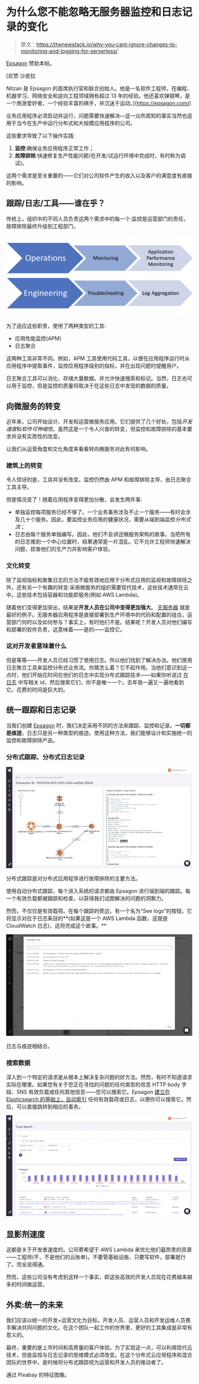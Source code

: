 # 为什么您不能忽略无服务器监控和日志记录的变化

> 原文：<https://thenewstack.io/why-you-cant-ignore-changes-to-monitoring-and-logging-for-serverless/>

[Epsagon](https://epsagon.com/) 赞助本帖。

 [尼赞·沙皮拉

Nitzan 是 Epsagon 的首席执行官和联合创始人。他是一名软件工程师，在编程、机器学习、网络安全和逆向工程领域拥有超过 13 年的经验。他还喜欢弹钢琴，是一个旅游爱好者，一个经验丰富的棋手，并沉迷于运动。](https://epsagon.com/) 

业务应用程序必须启动并运行，问题需要快速解决—这一众所周知的事实当然也适用于当今在生产中运行分布式和大规模应用程序的公司。

这些要求导致了以下操作实践:

1.  **监控**:确保业务应用程序正常工作；
2.  **故障排除**:快速修复生产性能问题(在开发/试运行环境中完成时，有时称为调试)。

这两个需求是至关重要的——它们对公司软件产生的收入以及客户的满意度有直接的影响。

## 跟踪/日志/工具——谁在乎？

传统上，组织中的不同人员负责这两个需求中的每一个:监控是运营部门的责任，故障排除最终升级到工程部门。

![](img/38458882081fe7e584d4e38a24fc4d21.png)

为了适应这些职责，使用了两种类型的工具:

*   应用性能监控(APM)
*   日志聚合

这两种工具非常不同。例如，APM 工具使用代码工具，以便在应用程序运行时从应用程序中提取事件，监控应用程序级别的指标，并在出现问题时提醒用户。

日志聚合工具可以消化、存储大量数据，并允许快速搜索和标记。当然，日志也可以用于监控，但是监控的质量将取决于在这些日志中发现的数据的质量。

## 向微服务的转变

近年来，公司开始设计、开发和运营微服务应用。它们提供了几个好处，包括*开发速度*和*软件可伸缩性*。虽然这是一个令人兴奋的转变，但监控和故障排除的基本要求并没有实质性的改变。

让我们从运营角度和文化角度来看看转向微服务对此有何影响。

### 建筑上的转变

令人惊讶的是，工具并没有改变。监控仍然由 APM 和故障排除主导，由日志聚合工具主导。

但是情况变了！随着应用程序变得更加分散，会发生两件事:

*   单独监控每项服务已经不够了。一个业务事务涉及不止一个服务——有时会涉及几十个服务。因此，要监控业务应用的健康状况，需要从端到端监控*分布式流*；
*   日志由每个服务单独编写。因此，他们不会讲述微服务架构的故事。当把所有的日志推到一个中心位置时，结果通常是一片混乱。它不允许工程师快速解决问题，损害他们的生产力并影响客户体验。

### 文化转变

除了监视指标和聚集日志的方法不能有效地应用于分布式应用的监视和故障排除之外，还有另一个有趣的转变:采用微服务的组织需要现代技术，这些技术通常在云中。这些技术包括容器和功能即服务(例如 AWS Lambda)。

随着他们变得更加突出，结果是**开发人员在公司中变得更加强大**。 [无服务器](https://martinfowler.com/articles/serverless.html) 就是最好的例子。无服务器应用程序是直接部署到生产环境中的代码和配置的组合。运营部门何时以及如何参与？事实上，有时他们不是。结果呢？开发人员对他们编写和部署的软件负责，这意味着——是的——监控它。

### 这对开发者意味着什么

但是等等——开发人员已经习惯了使用日志。所以他们找到了解决办法。他们使用日志聚合工具来监控分布式业务流。你猜怎么着？它不起作用。当他们意识到这一点时，他们开始花时间在他们的日志中实现分布式跟踪技术——如果你听说过 [在日志](https://hackernoon.com/capture-and-forward-correlation-ids-through-different-lambda-event-sources-220c227c65f5) 中写相关 id，然后搜索它们，你不是唯一一个。去年我一遍又一遍地看到它。花费的时间是巨大的。

## 统一跟踪和日志记录

当我们创建 [Epsagon](https://epsagon.com/) 时，我们决定采用不同的方法来跟踪、监控和记录。**一切都是痕迹**，日志只是另一种类型的痕迹。使用这种方法，我们能够设计和实施统一的监控和故障排除产品。

### 分布式跟踪、分布式日志记录

![](img/1720fc31cdcddbbf19d70a24a61348b2.png)

分布式跟踪是对分布式应用程序进行故障排除的主要方法。

使用自动分布式跟踪，每个进入系统的请求都由 Epsagon 进行端到端的跟踪。每一个有效负载都被跟踪和检查，以获得我们试图解决的问题的洞察力。

然而，不仅仅是有效载荷。在每个跟踪的旁边，有一个名为“See logs”的按钮，它将显示对应于日志条目的**(如果这是一个 AWS Lambda 函数，这就是 CloudWatch 日志)，这将完成这个故事。**

![](img/45133db5ce2ebbd127bd4e4158b2eb03.png)

日志与痕迹相结合。

### 搜索数据

深入到一个特定的请求是从根本上解决复杂问题的好方法。然而，有时不知道请求实际在哪里。如果您有关于您正在寻找的问题的任何类型的信息 HTTP body 字段、SNS 有效负载或任何其他信息——您可以搜索它。Epsagon [建立在 Elasticsearch 的基础上，自动索引](https://epsagon.com/product-updates/introducing-trace-search/) 任何有效载荷或日志，以便你可以搜索它。然后，可以直接跳转到相应的事务。

![](img/c2ff7bd6abdfaff3ffd25e88c2ead0fe.png)

## 显影剂速度

这都是关于开发者速度的。公司寄希望于 AWS Lambda 来优化他们最昂贵的资源——工程师(不，不是他们的云账单)。不要管基础设施，只要写软件，部署就行了。完全说得通。

然而，这些公司没有考虑到这样一个事实，即这些高效的开发人员现在花费越来越多的时间做运营。

## 外卖:统一的未来

我们应该以统一的开发+运营文化为目标。开发人员、运营人员和开发运维人员携手解决共同问题的文化。在这个团队一起工作的世界里，更好的工具集成是非常有意义的。

最终，重要的是上市时间和高质量的客户体验。为了实现这一点，可以利用现代云技术，但是监视与日志记录的思维模式必须改变。在这个分布式云应用程序和混合团队的世界中，是时候将分布式跟踪视为运营和开发人员的推动者了。

通过 Pixabay 的特征图像。

<svg xmlns:xlink="http://www.w3.org/1999/xlink" viewBox="0 0 68 31" version="1.1"><title>Group</title> <desc>Created with Sketch.</desc></svg>